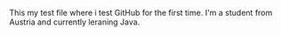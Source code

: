 This my test file where i test GitHub for the first time.
I'm a student from Austria and currently leraning Java.
